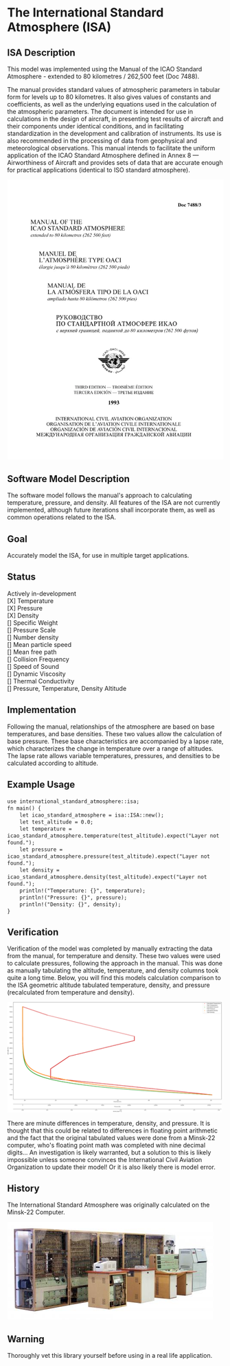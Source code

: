 # The International Standard Atmosphere (ISA)
## ISA Description
This model was implemented using the Manual of the ICAO Standard Atmosphere - extended to 80 kilometres / 262,500 feet (Doc 7488). 

The manual provides standard values of atmospheric parameters in tabular form for levels up to 80 kilometres. It also gives values of constants and coefficients, as well as the underlying equations used in the calculation of the atmospheric parameters. The document is intended for use in calculations in the design of aircraft, in presenting test results of aircraft and their components under identical conditions, and in facilitating standardization in the development and calibration of instruments. Its use is also recommended in the processing of data from geophysical and meteorological observations. This manual intends to facilitate the uniform application of the ICAO Standard Atmosphere defined in Annex 8 — Airworthiness of Aircraft and provides sets of data that are accurate enough for practical applications (identical to ISO standard atmosphere).

[![The Manual](docs/images/icao_doc_7488-3_q_cover_magento__2.webp)](https://store.icao.int/en/manual-of-the-icao-standard-atmosphere-extended-to-80-kilometres-262500-feet-doc-7488)

## Software Model Description
The software model follows the manual's approach to calculating temperature, pressure, and density. All features of the ISA are not currently implemented, although future iterations shall incorporate them, as well as common operations related to the ISA.

## Goal
Accurately model the ISA, for use in multiple target applications.

## Status
Actively in-development\
[X] Temperature\
[X] Pressure\
[X] Density\
[] Specific Weight\
[] Pressure Scale\
[] Number density\
[] Mean particle speed\
[] Mean free path\
[] Collision Frequency\
[] Speed of Sound\
[] Dynamic Viscosity\
[] Thermal Conductivity\
[] Pressure, Temperature, Density Altitude

## Implementation
Following the manual, relationships of the atmosphere are based on base temperatures, and base densities. These two values allow the calculation of base pressure. These base characteristics are accompanied by a lapse rate, which characterizes the change in temperature over a range of altitudes. The lapse rate allows variable temperatures, pressures, and densities to be calculated according to altitude.

## Example Usage
```
use international_standard_atmosphere::isa;
fn main() {
    let icao_standard_atmosphere = isa::ISA::new();
    let test_altitude = 0.0;
    let temperature = icao_standard_atmosphere.temperature(test_altitude).expect("Layer not found.");
    let pressure = icao_standard_atmosphere.pressure(test_altitude).expect("Layer not found.");
    let density = icao_standard_atmosphere.density(test_altitude).expect("Layer not found.");
    println!("Temperature: {}", temperature);
    println!("Pressure: {}", pressure);
    println!("Density: {}", density);
}
```

## Verification
Verification of the model was completed by manually extracting the data from the manual, for temperature and density. These two values were used to calculate pressures, following the approach in the manual. This was done as manually tabulating the altitude, temperature, and density columns took quite a long time. Below, you will find this models calculation comparison to the ISA geometric altitude tabulated temperature, density, and pressure (recalculated from temperature and density).  

<img src="docs/images/ISA_Analysis.png" alt="ISA Comparison" width="500"/>

There are minute differences in temperature, density, and pressure. It is thought that this could be related to differences in floating point arithmetic and the fact that the original tabulated values were done from a Minsk-22 computer, who's floating point math was completed with nine decimal digits... An investigation is likely warranted, but a solution to this is likely impossible unless someone convinces the International Civil Aviation Organization to update their model! Or it is also likely there is model error.

## History
The International Standard Atmosphere was originally calculated on the Minsk-22 Computer. 

[![Minsk-22](docs/images/minsk-22.bmp)](https://ajovomultja.hu/minsk-22?language=en)

## Warning
Thoroughly vet this library yourself before using in a real life application.

